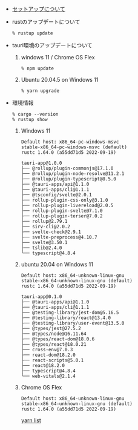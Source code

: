 *   [セットアップについて](./setup.md)

*   rustのアップデートについて
    ```
    % rustup update
    ```
*   tauri環境のアップデートについて
    1.  windows 11 / Chrome OS Flex
        ```
        % npm update
        ```
    1.  Ubuntu 20.04.5 on Windows 11
        ```
        % yarn upgrade
        ```

*   環境情報
    ```
    % cargo --version
    % rustup show
    ```

    1.  Windows 11
        ```
        Default host: x86_64-pc-windows-msvc
        stable-x86_64-pc-windows-msvc (default)
        rustc 1.64.0 (a55dd71d5 2022-09-19)
        ```

        ```
        tauri-app@1.0.0
        ├── @rollup/plugin-commonjs@17.1.0
        ├── @rollup/plugin-node-resolve@11.2.1
        ├── @rollup/plugin-typescript@8.5.0
        ├── @tauri-apps/api@1.1.0
        ├── @tauri-apps/cli@1.1.1
        ├── @tsconfig/svelte@2.0.1
        ├── rollup-plugin-css-only@3.1.0
        ├── rollup-plugin-livereload@2.0.5
        ├── rollup-plugin-svelte@7.1.0
        ├── rollup-plugin-terser@7.0.2
        ├── rollup@2.79.1
        ├── sirv-cli@2.0.2
        ├── svelte-check@2.9.1
        ├── svelte-preprocess@4.10.7
        ├── svelte@3.50.1
        ├── tslib@2.4.0
        └── typescript@4.8.4
        ```
    1.  ubuntu 20.04 on Windows 11
        ```
        Default host: x86_64-unknown-linux-gnu
        stable-x86_64-unknown-linux-gnu (default)
        rustc 1.64.0 (a55dd71d5 2022-09-19)
        ```

        ```
        tauri-app@0.1.0
        ├── @tauri-apps/api@1.1.0
        ├── @tauri-apps/cli@1.1.1
        ├── @testing-library/jest-dom@5.16.5
        ├── @testing-library/react@13.4.0
        ├── @testing-library/user-event@13.5.0
        ├── @types/jest@27.5.2
        ├── @types/node@16.11.64
        ├── @types/react-dom@18.0.6
        ├── @types/react@18.0.21
        ├── cross-env@7.0.3
        ├── react-dom@18.2.0
        ├── react-scripts@5.0.1
        ├── react@18.2.0
        ├── typescript@4.8.4
        └── web-vitals@2.1.4
        ```
    1.  Chrome OS Flex
        ```
        Default host: x86_64-unknown-linux-gnu
        stable-x86_64-unknown-linux-gnu (default)
        rustc 1.64.0 (a55dd71d5 2022-09-19)
        ```
        [yarn list](./tauri-app-wsl2/tauri-app/yarn.list)
